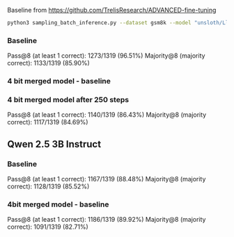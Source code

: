 Baseline from https://github.com/TrelisResearch/ADVANCED-fine-tuning
```bash
python3 sampling_batch_inference.py --dataset gsm8k --model "unsloth/Llama-3.1-8B-Instruct" --num-samples 8 --gsm8k-file gsm8k_test_1319.json
```

### Baseline
Pass@8 (at least 1 correct): 1273/1319 (96.51%)
Majority@8 (majority correct): 1133/1319 (85.90%)

### 4 bit merged model - baseline


### 4 bit merged model after 250 steps
Pass@8 (at least 1 correct): 1140/1319 (86.43%)
Majority@8 (majority correct): 1117/1319 (84.69%)




## Qwen 2.5 3B Instruct

### Baseline
Pass@8 (at least 1 correct): 1167/1319 (88.48%)
Majority@8 (majority correct): 1128/1319 (85.52%)

### 4bit merged model - baseline
Pass@8 (at least 1 correct): 1186/1319 (89.92%)
Majority@8 (majority correct): 1091/1319 (82.71%)


